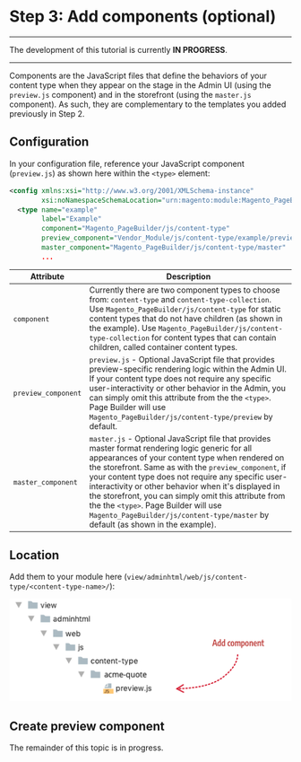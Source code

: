 # Step 3: Add components (optional)

***
The development of this tutorial is currently **IN PROGRESS**.

***

Components are the JavaScript files that define the behaviors of your content type when they appear on the stage in the Admin UI (using the `preview.js` component) and in the storefront (using the `master.js` component). As such, they are complementary to the templates you added previously in Step 2. 

## Configuration

In your configuration file, reference your JavaScript component (`preview.js`) as shown here within the `<type>` element:

```XML
<config xmlns:xsi="http://www.w3.org/2001/XMLSchema-instance" 
        xsi:noNamespaceSchemaLocation="urn:magento:module:Magento_PageBuilder:etc/content_type.xsd">
  <type name="example"
        label="Example"
        component="Magento_PageBuilder/js/content-type"
        preview_component="Vendor_Module/js/content-type/example/preview"
        master_component="Magento_PageBuilder/js/content-type/master"
        ...
```

| Attribute           | Description                                                  |
| ------------------- | ------------------------------------------------------------ |
| `component`         | Currently there are two component types to choose from: `content-type` and `content-type-collection`. Use `Magento_PageBuilder/js/content-type` for static content types that do not have children (as shown in the example). Use `Magento_PageBuilder/js/content-type-collection` for content types that can contain children, called container content types. |
| `preview_component` | `preview.js` - Optional JavaScript file that provides preview-specific rendering logic within the Admin UI. If your content type does not require any specific user-interactivity or other behavior in the Admin, you can simply omit this attribute from the the `<type>`. Page Builder will use `Magento_PageBuilder/js/content-type/preview` by default. |
| `master_component`  | `master.js` - Optional JavaScript file that provides master format rendering logic generic for all appearances of your content type when rendered on the storefront. Same as with the `preview_component`, if your content type does not require any specific user-interactivity or other behavior when it's displayed in the storefront, you can simply omit this attribute from the the `<type>`. Page Builder will use `Magento_PageBuilder/js/content-type/master` by default (as shown in the example). |

## Location

Add them to your module here (`view/adminhtml/web/js/content-type/<content-type-name>/`):

![Create config file](../images/step3-add-component.png)

## Create preview component

The remainder of this topic is in progress.